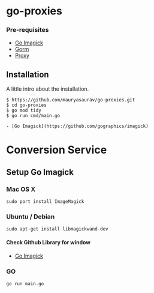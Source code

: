 # go-proxies

### Pre-requisites
- [Go Imagick](https://github.com/gographics/imagick)
- [Gorm](https://github.com/go-gorm/gorm)
- [Proxy](https://medium.com/swlh/proxy-server-in-golang-43e2365d9cbc)


## Installation

A little intro about the installation. 
```
$ https://github.com/mauryasaurav/go-proxies.git
$ cd go-proxies
$ go mod tidy
$ go run cmd/main.go
```


    - [Go Imagick](https://github.com/gographics/imagick)

# Conversion Service

## Setup Go Imagick
  
### Mac OS X

  ```
  sudo port install ImageMagick
  ```

### Ubuntu / Debian

  ```
  sudo apt-get install libmagickwand-dev
  ```

#### Check Github Library for window
- [Go Imagick](https://github.com/gographics/imagick)

### GO

  ```
  go run main.go
  ```
